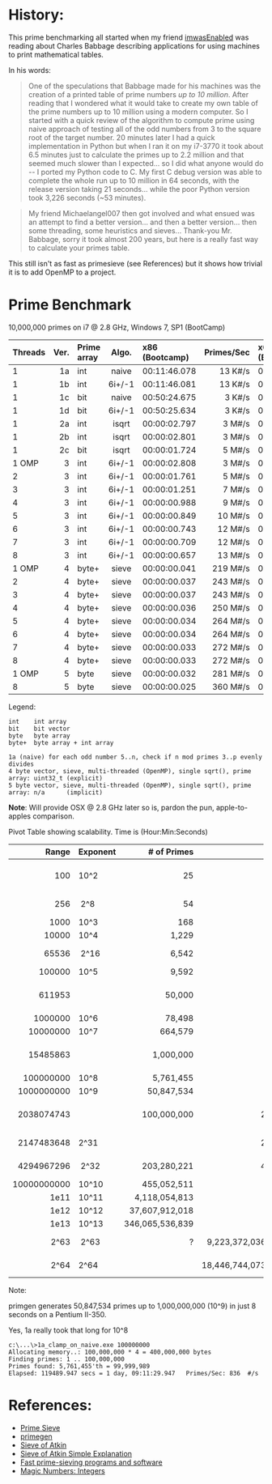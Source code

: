 # History:

This prime benchmarking all started when my friend [imwasEnabled](https://github.com/imwasEnabled) was reading about Charles Babbage describing applications for using machines to print mathematical tables.

In his words:


> One of the speculations that Babbage made for his machines was the creation of
a printed table of prime numbers *up to 10 million*.  After reading that I wondered
what it would take to create my own table of the prime numbers up to 10 million
using a modern computer.  So I started with a quick review of the algorithm to
compute prime using naive approach of testing all of the odd numbers from 3 to the
square root of the target number.  20 minutes later I had a quick implementation in
Python but when I ran it on my i7-3770 it took about 6.5 minutes just to calculate
the primes up to 2.2 million and that seemed much slower than I expected... so I
did what anyone would do -- I ported my Python code to C.  My first C debug
version was able to complete the whole run up to 10 million in 64 seconds, with the
release version taking 21 seconds... while the poor Python version took 3,226 seconds
(~53 minutes).  

> My friend Michaelangel007 then got involved and what ensued was an attempt to find a better version... and then a
better version... then some threading, some heuristics and sieves...  Thank-you Mr.
Babbage, sorry it took almost 200 years, but here is a really fast way to calculate
your primes table.

This still isn't as fast as primesieve (see References) but it shows how trivial it is to add OpenMP to a project.


# Prime Benchmark

10,000,000 primes on i7 @ 2.8 GHz, Windows 7, SP1 (BootCamp)

|Threads|Ver.|Prime array|Algo.|x86 (Bootcamp)|Primes/Sec|x64 (Bootcamp)|Primes/Sec| OSX 10.10 i7 @ 2.6 GHz |Primes/Sec |
|:------|---:|:--|:----:|:-------------|---------:|:-------------|---------:|:-----------------------|----------:|
|1      |1a|int  |naive | 00:11:46.078 |  13 K#/s | 00:26:42.294 |   6 K#/s | 00:12:22.641 |  13 K#/s|
|1      |1b|int  |6i+/-1| 00:11:46.081 |  13 K#/s | 00:26:33.725 |   6 K#/s | 00:12:23.646 |  13 K#/s|
|1      |1c|bit  |naive | 00:50:24.675 |   3 K#/s | 01:10:36.804 |   2 K#/s | 01:07:47.442 |   2 K#/s|
|1      |1d|bit  |6i+/-1| 00:50:25.634 |   3 K#/s | 01:03:52.921 |   2 K#/s | 00:56:41.401 |   2 K#/s|
|1      |2a|int  |isqrt | 00:00:02.797 |   3 M#/s | 00:00:06.272 |   1 M#/s | 00:00:06.652 |   1 M#/s|
|1      |2b|int  |isqrt | 00:00:02.801 |   3 M#/s | 00:00:06.269 |   1 M#/s | 00:00:06.612 |   1 M#/s|
|1      |2c|bit  |isqrt | 00:00:01.724 |   5 M#/s | 00:00:02.682 |   3 M#/s | 00:00:01.574 |   5 M#/s|
|1 OMP  | 3|int  |6i+/-1| 00:00:02.808 |   3 M#/s | 00:00:06.297 |   1 M#/s | 00:00:06.567 |   1 M#/s|
|2      | 3|int  |6i+/-1| 00:00:01.761 |   5 M#/s | 00:00:03.931 |   2 M#/s | 00:00:04.141 |   2 M#/s|
|3      | 3|int  |6i+/-1| 00:00:01.251 |   7 M#/s | 00:00:02.760 |   3 M#/s | 00:00:02.948 |   3 M#/s|
|4      | 3|int  |6i+/-1| 00:00:00.988 |   9 M#/s | 00:00:02.150 |   4 M#/s | 00:00:02.326 |   3 M#/s|
|5      | 3|int  |6i+/-1| 00:00:00.849 |  10 M#/s | 00:00:01.776 |   5 M#/s | 00:00:02.035 |   4 M#/s|
|6      | 3|int  |6i+/-1| 00:00:00.743 |  12 M#/s | 00:00:01.549 |   5 M#/s | 00:00:02.186 |   4 M#/s|
|7      | 3|int  |6i+/-1| 00:00:00.709 |  12 M#/s | 00:00:01.383 |   6 M#/s | 00:00:02.383 |   3 M#/s|
|8      | 3|int  |6i+/-1| 00:00:00.657 |  13 M#/s | 00:00:01.244 |   7 M#/s | 00:00:02.404 |   3 M#/s|
|1 OMP  | 4|byte+|sieve | 00:00:00.041 | 219 M#/s | 00:00:00.041 | 219 M#/s | 00:00:00.045 | 198 M#/s|
|2      | 4|byte+|sieve | 00:00:00.037 | 243 M#/s | 00:00:00.037 | 243 M#/s | 00:00:00.044 | 203 M#/s|
|3      | 4|byte+|sieve | 00:00:00.037 | 243 M#/s | 00:00:00.035 | 257 M#/s | 00:00:00.043 | 207 M#/s|
|4      | 4|byte+|sieve | 00:00:00.036 | 250 M#/s | 00:00:00.035 | 257 M#/s | 00:00:00.038 | 233 M#/s|
|5      | 4|byte+|sieve | 00:00:00.034 | 264 M#/s | 00:00:00.035 | 257 M#/s | 00:00:00.039 | 227 M#/s|
|6      | 4|byte+|sieve | 00:00:00.034 | 264 M#/s | 00:00:00.034 | 264 M#/s | 00:00:00.038 | 232 M#/s|
|7      | 4|byte+|sieve | 00:00:00.033 | 272 M#/s | 00:00:00.032 | 281 M#/s | 00:00:00.037 | 237 M#/s|
|8      | 4|byte+|sieve | 00:00:00.033 | 272 M#/s | 00:00:00.033 | 272 M#/s | 00:00:00.037 | 241 M#/s|
|1 OMP  | 5|byte |sieve | 00:00:00.032 | 281 M#/s | 00:00:00.033 | 272 M#/s |              |         |
|8      | 5|byte |sieve | 00:00:00.025 | 360 M#/s | 00:00:00.024 | 375 M#/s | 00:00:00.030 | 293 M#/s|

Legend:

    int    int array
    bit    bit vector
    byte   byte array
    byte+  byte array + int array

    1a (naive) for each odd number 5..n, check if n mod primes 3..p evenly divides
    4 byte vector, sieve, multi-threaded (OpenMP), single sqrt(), prime array: uint32_t (explicit)
    5 byte vector, sieve, multi-threaded (OpenMP), single sqrt(), prime array: n/a      (implicit)

**Note**: Will provide OSX @ 2.8 GHz later so is, pardon the pun, apple-to-apples comparison.

Pivot Table showing scalability. Time is (Hour:Min:Seconds)

|      Range|Exponent  |    # of Primes|  n'th PRime|Description              |1a          |1d          |2a          |2c          |4           |5           |
|----------:|:---------|--------------:|-----------:|:------------------------|:-----------|:-----------|:-----------|:-----------|:-----------|:-----------|
|        100|     10^2 |             25|          97|Primes between 1 & 100   |            |            |            |            |            |            |
|        256|&nbsp;2^8 |             54|         251|Largest 8-bit prime      |            |            |            |            |            |            |
|       1000|     10^3 |            168|         997|                         |            |            |            |            |            |            |
|      10000|     10^4 |          1,229|       9,973|                         |            |            |            |            |            |            |
|      65536|&nbsp;2^16|          6,542|      65,521|Largest 16-bit prime     |            |            |            |            |            |            |
|     100000|     10^5 |          9,592|      99,991|                         |            |            |            |            |            |            |
|     611953|          |         50,000|     611,953|First 50,5000 primes     |00:00:09.071|00:00:19.983|00:00:00.122|00:00:00.061|00:00:00.002|00:00:00.002|
|    1000000|     10^6 |         78,498|     999,983|                         |00:00:22.389|00:00:49.865|00:00:00.243|00:00:00.118|00:00:00.004|00:00:00.002|
|   10000000|     10^7 |        664,579|   9,999,991|                         |00:26:42.294|01:01:48.889|00:00:06.254|00:00:02.631|00:00:00.036|00:00:00.023|
|   15485863|          |      1,000,000|  15,485,863|First 1,000,000 primes   |01:00:20.988|02:21:01.471|00:00:11.646|00:00:04.924|00:00:00.059|00:00:00.047|
|  100000000|     10^8 |      5,761,455|  99,999,989|                         |1 day, 9 hrs|            |00:02:45.363|00:01:20.898|00:00:00.491|00:00:00.428|
| 1000000000|     10^9 |     50,847,534| 999,999,937|                         |            |            |01:16:08.727|00:39:27.486|00:00:10.580|00:00:09.930|
| 2038074743|          |    100,000,000|2,038,074,743|First 100,000,000 primes|            |            |            |            |            |00:00:21.912|
| 2147483648|      2^31|               |2,147,483,647|Largest 31-bit prime    |            |            |            |            |            |            |
| 4294967296|&nbsp;2^32|    203,280,221|4,294,967,291|Largest 32-bit prime    |            |            |            |            |            |00:00:50.808|
|10000000000|     10^10|    455,052,511|            |                         |            |            |            |            |            |00:02:13.700|
|       1e11|     10^11|  4,118,054,813|            |                         |            |            |            |            |            |            |
|       1e12|     10^12| 37,607,912,018|            |                         |            |            |            |            |            |            |
|       1e13|     10^13|346,065,536,839|            |                         |            |            |            |            |            |            |
|       2^63|&nbsp;2^63|              ?| 9,223,372,036,854,775,783|Largest 63-bit prime|   |            |            |            |            |            |
|       2^64|      2^64|               |18,446,744,073,709,551,557|largest 64-bit prime|   |            |            |            |            |            |

Note:

 primgen generates 50,847,534 primes up to 1,000,000,000 (10^9) in just 8 seconds on a Pentium II-350.

Yes, 1a really took that long for 10^8

```
c:\...\>1a_clamp_on_naive.exe 100000000
Allocating memory..: 100,000,000 * 4 = 400,000,000 bytes
Finding primes: 1 .. 100,000,000
Primes found: 5,761,455'th = 99,999,989
Elapsed: 119489.947 secs = 1 day, 09:11:29.947   Primes/Sec: 836  #/s
```

# References:

* [Prime Sieve](http://primesieve.org)
* [primegen](http://cr.yp.to/primegen.html)
* [Sieve of Atkin](https://en.wikipedia.org/wiki/Sieve_of_Atkin)
* [Sieve of Atkin Simple Explanation](https://www.quora.com/How-can-sieve-of-Atkin-be-explained-in-simple-terms)
* [Fast prime-sieving programs and software](http://mathforum.org/kb/message.jspa?messageID=9807702)
* [Magic Numbers: Integers](https://msdn.microsoft.com/en-us/library/ee621251.aspx)

